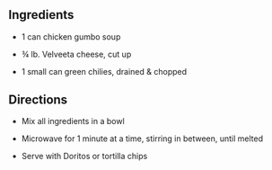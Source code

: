 # 

## Ingredients

- 1 can chicken gumbo soup

- ¾ lb. Velveeta cheese, cut up

- 1 small can green chilies, drained & chopped

## Directions

- Mix all ingredients in a bowl

- Microwave for 1 minute at a time, stirring in between, until melted

- Serve with Doritos or tortilla chips
